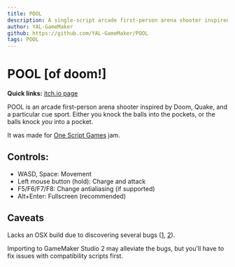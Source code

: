 ```yaml
---
title: POOL
description: A single-script arcade first-person arena shooter inspired by Doom, Quake, and a particular cue sport. 
author: YAL-GameMaker
github: https://github.com/YAL-GameMaker/POOL
tags: POOL
---
```

# POOL [of doom!]

**Quick links:** [itch.io page](https://yellowafterlife.itch.io/pool-of-doom)

POOL is an arcade first-person arena shooter inspired by Doom, Quake, and a particular cue sport.
Either you knock the balls into the pockets, or the balls knock *you* into a pocket.

It was made for [One Script Games](https://forum.yoyogames.com/index.php?threads/osg-jam.6018/) jam.

## Controls:

* WASD, Space: Movement
* Left mouse button (hold): Charge and attack
* F5/F6/F7/F8: Change antialiasing (if supported)
* Alt+Enter: Fullscreen (recommended)

## Caveats

Lacks an OSX build due to discovering several bugs ([1](http://bugs.yoyogames.com/view.php?id=23698), [2](http://bugs.yoyogames.com/view.php?id=23702)).

Importing to GameMaker Studio 2 may alleviate the bugs, but you'll have to fix issues with compatibility scripts first.

    